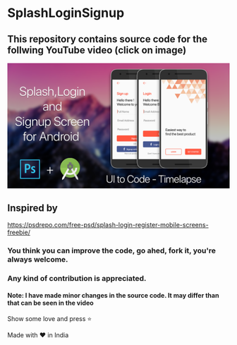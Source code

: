 # SplashLoginSignup

## This repository contains source code for the follwing YouTube video (click on image)
[![alt text](screen/youtube-thumbnail.png)](https://www.youtube.com/watch?v=GHAPquCKmK0)

## Inspired by
https://psdrepo.com/free-psd/splash-login-register-mobile-screens-freebie/


### You think you can improve the code, go ahed, fork it, you're always welcome.
### Any kind of contribution is appreciated.
#### Note: I have made minor changes in the source code. It may differ than that can be seen in the video

Show some love and press :star: 

Made with :heart: in India
